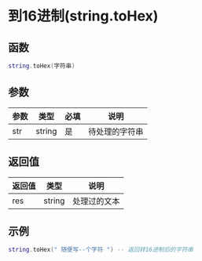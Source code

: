 # 到16进制(string.toHex)

## 函数

```lua
string.toHex(字符串)
```

## 参数

| 参数  | 类型     | 必填 | 说明      |
| --- | ------ | -- | ------- |
| str | string | 是  | 待处理的字符串 |

## 返回值

| 返回值 | 类型     | 说明     |
| --- | ------ | ------ |
| res | string | 处理过的文本 |

## 示例

```lua
string.toHex(" 随便写--个字符 ") -- 返回转16进制后的字符串
```
